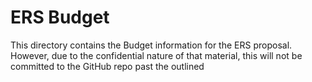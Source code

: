 # ERS Budget

This directory contains the Budget information for the ERS proposal. 
However, due to the confidential nature of that material, this will not be committed to the GitHub repo past the outlined 